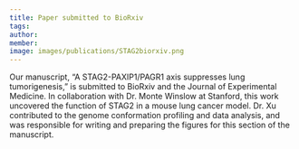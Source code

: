 ```yaml
---
title: Paper submitted to BioRxiv
tags: 
author: 
member: 
image: images/publications/STAG2biorxiv.png
---
```


Our manuscript, “A STAG2-PAXIP1/PAGR1 axis suppresses lung tumorigenesis,” is submitted to BioRxiv and the Journal of Experimental Medicine. In collaboration with Dr. Monte Winslow at Stanford, this work uncovered the function of STAG2 in a mouse lung cancer model. Dr. Xu contributed to the genome conformation profiling and data analysis, and was responsible for writing and preparing the figures for this section of the manuscript.